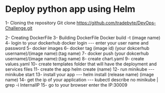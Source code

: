 # Deploy python app using Helm 

1- Cloning the repository Git clone https://github.com/tradebyte/DevOps-Challenge.git

2- Creating DockerFile 
3- Building DockerFile Docker build -t (image name)
4- login to your dockerhub docker login --- enter your user name and password 
5- docker images 
6- docker tag (image id) (your dokcerhub username)/(image name):(tag name)
7- docker push (your dokcerhub username)/(image name):(tag name)
8- create chart.yaml
9- create values.yaml
10- create templates folder that will have the deployment and services files 
11- create the app helm create (name)
12- run minikube --- minikube start 
13- install your app --- helm install (release name) (image name)
14- get the ip of your application --- kubectl describe no minikube | grep -i InternalIP 
15- go to your browser enter the IP:30009
